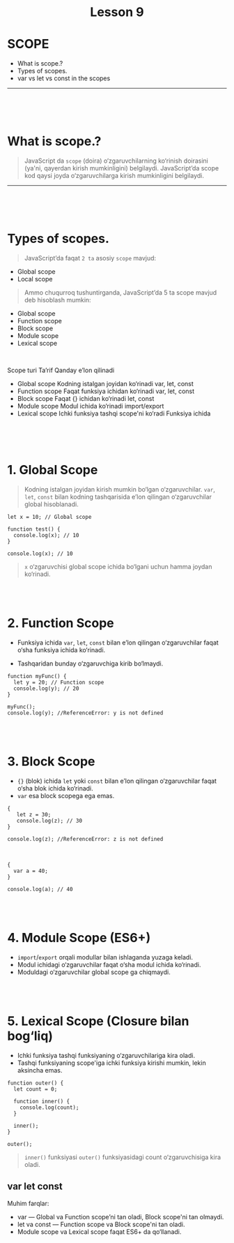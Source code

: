 
<h1 style="text-align:center;">Lesson 9 </h1>

# SCOPE

- What is scope.?
- Types of scopes.
- var vs let vs const in the scopes

<hr><br><br><br>

# What is scope.?

> JavaScript da `scope` (doira) o‘zgaruvchilarning ko‘rinish doirasini (ya'ni, qayerdan kirish mumkinligini) belgilaydi. JavaScript’da scope kod qaysi joyda o‘zgaruvchilarga kirish mumkinligini belgilaydi.

<hr><br><br><br>

# Types of scopes.

> JavaScript’da faqat `2 ta` asosiy `scope` mavjud:

- Global scope
- Local scope



> Ammo chuqurroq tushuntirganda, JavaScript’da 5 ta scope mavjud deb hisoblash mumkin:

- Global scope
- Function scope
- Block scope
- Module scope
- Lexical scope



<br>

Scope turi	Ta’rif	Qanday e’lon qilinadi
- Global scope	Kodning istalgan joyidan ko‘rinadi	var, let, const
- Function scope	Faqat funksiya ichidan ko‘rinadi	var, let, const
- Block scope	Faqat {} ichidan ko‘rinadi	let, const
- Module scope	Modul ichida ko‘rinadi	import/export
- Lexical scope	Ichki funksiya tashqi scope'ni ko‘radi	Funksiya ichida

<br>
<br><br>

# 1. Global Scope

>Kodning istalgan joyidan kirish mumkin bo‘lgan o‘zgaruvchilar.
`var`, `let`, `const` bilan kodning tashqarisida e’lon qilingan o‘zgaruvchilar global hisoblanadi.

```
let x = 10; // Global scope

function test() {
  console.log(x); // 10
}

console.log(x); // 10
```

> `x` o‘zgaruvchisi global scope ichida bo‘lgani uchun hamma joydan ko‘rinadi.

<br><br>

# 2. Function Scope

- Funksiya ichida `var`, `let`, `const` bilan e’lon qilingan o‘zgaruvchilar faqat o‘sha funksiya ichida ko‘rinadi.

- Tashqaridan bunday o‘zgaruvchiga kirib bo‘lmaydi.

```
function myFunc() {
  let y = 20; // Function scope
  console.log(y); // 20
}

myFunc();
console.log(y); //ReferenceError: y is not defined
```
<br><br>

# 3. Block Scope

- `{}` (blok) ichida `let` yoki `const` bilan e’lon qilingan o‘zgaruvchilar faqat o‘sha blok ichida ko‘rinadi.
- `var` esa block scopega ega emas.

```
{
   let z = 30;
   console.log(z); // 30
}

console.log(z); //ReferenceError: z is not defined
```

<br>

```
{
  var a = 40;
}

console.log(a); // 40
```
<br><br>

# 4. Module Scope  (ES6+)
- `import`/`export` orqali modullar bilan ishlaganda yuzaga keladi.
- Modul ichidagi o‘zgaruvchilar faqat o‘sha modul ichida ko‘rinadi.
- Moduldagi o‘zgaruvchilar global scope ga chiqmaydi.

<br><br>

# 5. Lexical Scope (Closure bilan bog‘liq)

- Ichki funksiya tashqi funksiyaning o‘zgaruvchilariga kira oladi.
- Tashqi funksiyaning scope'iga ichki funksiya kirishi mumkin, lekin aksincha emas.

```
function outer() {
  let count = 0;

  function inner() {
    console.log(count);
  }

  inner();
}

outer();
```
>`inner()` funksiyasi `outer()` funksiyasidagi count o‘zgaruvchisiga kira oladi.


## var let const

Muhim farqlar:
- var — Global va Function scope’ni tan oladi, Block scope'ni tan olmaydi.
- let va const — Function scope va Block scope'ni tan oladi.
- Module scope va Lexical scope faqat ES6+ da qo‘llanadi.
